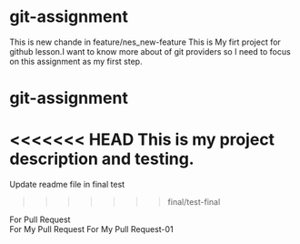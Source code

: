 # git-assignment 
This is new chande in feature/nes_new-feature
This is My firt project for github lesson.I want to know more about of git providers so I need to focus on this assignment as my first step.
# git-assignment
<<<<<<< HEAD
This is my project description and testing.
=======

Update readme file in final test
>>>>>>> final/test-final


For Pull Request  
For My Pull Request
For My Pull Request-01